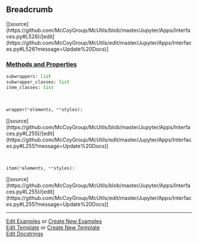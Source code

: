 ## <a id="McUtils.Jupyter.Apps.Interfaces.Breadcrumb">Breadcrumb</a> 
<div class="docs-source-link" markdown="1">
[[source](https://github.com/McCoyGroup/McUtils/blob/master/Jupyter/Apps/Interfaces.py#L526)/[edit](https://github.com/McCoyGroup/McUtils/edit/master/Jupyter/Apps/Interfaces.py#L526?message=Update%20Docs)]
</div>



<div class="collapsible-section">
 <div class="collapsible-section collapsible-section-header" markdown="1">
 
### <a class="collapse-link" data-toggle="collapse" href="#methods">Methods and Properties</a> <a class="float-right" data-toggle="collapse" href="#methods"><i class="fa fa-chevron-down"></i></a>

 </div>
 <div class="collapsible-section collapsible-section-body collapse" id="methods" markdown="1">

```python
subwrappers: list
subwrapper_classes: list
item_classes: list
```
<a id="McUtils.Jupyter.JHTML.JHTML.JHTML.Nav" class="docs-object-method">&nbsp;</a> 
```python
wrapper(*elements, **styles): 
```
<div class="docs-source-link" markdown="1">
[[source](https://github.com/McCoyGroup/McUtils/blob/master/Jupyter/Apps/Interfaces.py#L255)/[edit](https://github.com/McCoyGroup/McUtils/edit/master/Jupyter/Apps/Interfaces.py#L255?message=Update%20Docs)]
</div>

<a id="McUtils.Jupyter.JHTML.JHTML.JHTML.ListItem" class="docs-object-method">&nbsp;</a> 
```python
item(*elements, **styles): 
```
<div class="docs-source-link" markdown="1">
[[source](https://github.com/McCoyGroup/McUtils/blob/master/Jupyter/Apps/Interfaces.py#L255)/[edit](https://github.com/McCoyGroup/McUtils/edit/master/Jupyter/Apps/Interfaces.py#L255?message=Update%20Docs)]
</div>

 </div>
</div>




___

[Edit Examples](https://github.com/McCoyGroup/McUtils/edit/gh-pages/ci/examples/McUtils/Jupyter/Apps/Interfaces/Breadcrumb.md) or 
[Create New Examples](https://github.com/McCoyGroup/McUtils/new/gh-pages/?filename=ci/examples/McUtils/Jupyter/Apps/Interfaces/Breadcrumb.md) <br/>
[Edit Template](https://github.com/McCoyGroup/McUtils/edit/gh-pages/ci/docs/McUtils/Jupyter/Apps/Interfaces/Breadcrumb.md) or 
[Create New Template](https://github.com/McCoyGroup/McUtils/new/gh-pages/?filename=ci/docs/templates/McUtils/Jupyter/Apps/Interfaces/Breadcrumb.md) <br/>
[Edit Docstrings](https://github.com/McCoyGroup/McUtils/edit/master/Jupyter/Apps/Interfaces.py#L526?message=Update%20Docs)